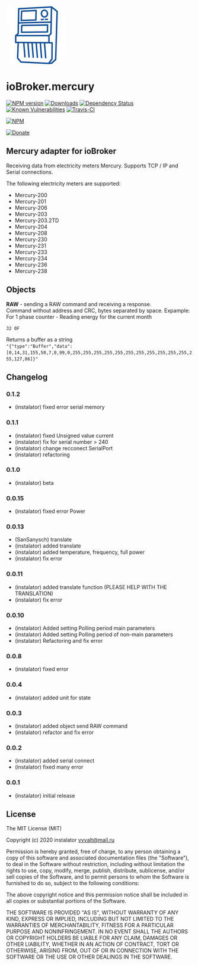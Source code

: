 ![Logo](admin/mercury.png)
# ioBroker.mercury

[![NPM version](http://img.shields.io/npm/v/iobroker.mercury.svg)](https://www.npmjs.com/package/iobroker.mercury)
[![Downloads](https://img.shields.io/npm/dm/iobroker.mercury.svg)](https://www.npmjs.com/package/iobroker.mercury)
[![Dependency Status](https://img.shields.io/david/instalator/iobroker.mercury.svg)](https://david-dm.org/instalator/iobroker.mercury)
[![Known Vulnerabilities](https://snyk.io/test/github/instalator/ioBroker.mercury/badge.svg)](https://snyk.io/test/github/instalator/ioBroker.mercury)
[![Travis-CI](http://img.shields.io/travis/instalator/ioBroker.mercury/master.svg)](https://travis-ci.org/instalator/ioBroker.mercury)

[![NPM](https://nodei.co/npm/iobroker.mercury.png?downloads=true)](https://nodei.co/npm/iobroker.mercury/)

[![Donate](https://img.shields.io/badge/Donate-PayPal-green.svg)](https://www.paypal.com/cgi-bin/webscr?cmd=_s-xclick&hosted_button_id=PFUALWTR2CTPY)

## Mercury adapter for ioBroker

Receiving data from electricity meters Mercury.
Supports TCP / IP and Serial connections.

The following electricity meters are supported:
* Mercury-200
* Mercury-201
* Mercury-206
* Mercury-203
* Mercury-203.2TD
* Mercury-204
* Mercury-208
* Mercury-230
* Mercury-231
* Mercury-233
* Mercury-234
* Mercury-236
* Mercury-238

## Objects
**RAW** - sending a  RAW command and receiving a response.  
Command without address and CRC, bytes separated by space. Expample:  
For 1 phase counter - Reading energy for the current month
```
32 0F
```
Returns a buffer as a string    
```"{"type":"Buffer","data":[0,14,31,155,50,7,0,99,0,255,255,255,255,255,255,255,255,255,255,255,255,127,86]}"```

## Changelog

### 0.1.2
* (instalator) fixed error serial memory

### 0.1.1
* (instalator) fixed Unsigned value current
* (instalator) fix for serial number > 240
* (instalator) change recconect SerialPort
* (instalator) refactoring

### 0.1.0
* (instalator) beta

### 0.0.15
* (instalator) fixed error Power

### 0.0.13
* (SanSanysch) translate
* (instalator) added translate
* (instalator) added temperature, frequency, full power
* (instalator) fix error

### 0.0.11
* (instalator) added translate function (PLEASE HELP WITH THE TRANSLATION)
* (instalator) fix error

### 0.0.10
* (instalator) Added setting Polling period main parameters
* (instalator) Added setting Polling period of non-main parameters
* (instalator) Refactoring and fix error

### 0.0.8
* (instalator) fixed error

### 0.0.4
* (instalator) added unit for state

### 0.0.3
* (instalator) added object send RAW command
* (instalator) refactor and fix error

### 0.0.2
* (instalator) added serial connect
* (instalator) fixed many error

### 0.0.1
* (instalator) initial release

## License
The MIT License (MIT)

Copyright (c) 2020 instalator <vvvalt@mail.ru>

Permission is hereby granted, free of charge, to any person obtaining a copy
of this software and associated documentation files (the "Software"), to deal
in the Software without restriction, including without limitation the rights
to use, copy, modify, merge, publish, distribute, sublicense, and/or sell
copies of the Software, and to permit persons to whom the Software is
furnished to do so, subject to the following conditions:

The above copyright notice and this permission notice shall be included in all
copies or substantial portions of the Software.

THE SOFTWARE IS PROVIDED "AS IS", WITHOUT WARRANTY OF ANY KIND, EXPRESS OR
IMPLIED, INCLUDING BUT NOT LIMITED TO THE WARRANTIES OF MERCHANTABILITY,
FITNESS FOR A PARTICULAR PURPOSE AND NONINFRINGEMENT. IN NO EVENT SHALL THE
AUTHORS OR COPYRIGHT HOLDERS BE LIABLE FOR ANY CLAIM, DAMAGES OR OTHER
LIABILITY, WHETHER IN AN ACTION OF CONTRACT, TORT OR OTHERWISE, ARISING FROM,
OUT OF OR IN CONNECTION WITH THE SOFTWARE OR THE USE OR OTHER DEALINGS IN THE
SOFTWARE.
